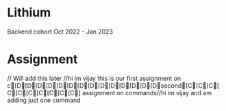 # Lithium
Backend cohort Oct 2022 - Jan 2023


# Assignment
// Will add this later
//hi im vijay this is our first assignment on c[D[D[D[D[D[D[D[D[D[D[D[D[D[Dsecond[C[C[C[C[C[C[C[C[C[C[ assignment on commands//hi im vijay and am adding just one command